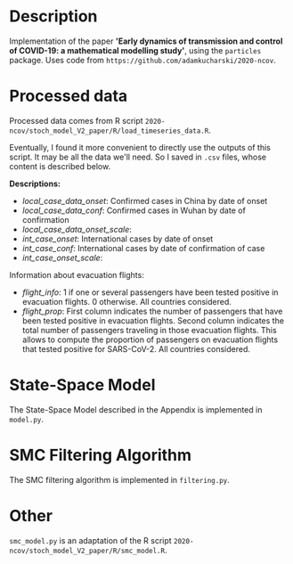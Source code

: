 # Description

Implementation of the paper **'Early dynamics of transmission and control of COVID-19: a mathematical
modelling study'**, using the `particles` package.
Uses code from `https://github.com/adamkucharski/2020-ncov`.

# Processed data

Processed data comes from R script `2020-ncov/stoch_model_V2_paper/R/load_timeseries_data.R`.

Eventually, I found it more convenient to directly use the outputs of this script. It may be all the data we'll need.
So I saved in `.csv` files, whose content is described below.

**Descriptions:**
- *local_case_data_onset*: Confirmed cases in China by date of onset 
- *local_case_data_conf*: Confirmed cases in Wuhan by date of confirmation
- *local_case_data_onset_scale*: 
- *int_case_onset*: International cases by date of onset
- *int_case_conf*: International cases by date of confirmation of case
- *int_case_onset_scale*:

Information about evacuation flights:
- *flight_info*: 1 if one or several passengers have been tested positive in evacuation flights. 0 otherwise. All countries considered.
- *flight_prop*: First column indicates the number of passengers that have been tested positive in evacuation flights. Second column indicates the total number of passengers traveling in those evacuation flights. This allows to compute the proportion of passengers on evacuation flights that tested positive for SARS-CoV-2. All countries considered.

# State-Space Model

The State-Space Model described in the Appendix is implemented in `model.py`.


# SMC Filtering Algorithm

The SMC filtering algorithm is implemented in `filtering.py`.

# Other

`smc_model.py` is an adaptation of the R script `2020-ncov/stoch_model_V2_paper/R/smc_model.R`.
